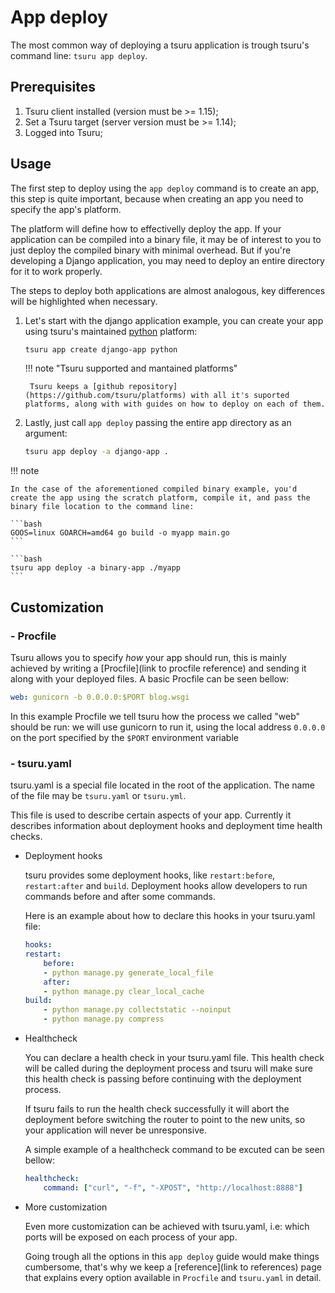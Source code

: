 # App deploy

The most common way of deploying a tsuru application is trough tsuru's command line: `tsuru app deploy`.

## Prerequisites

1. Tsuru client installed (version must be >= 1.15);
2. Set a Tsuru target (server version must be >= 1.14);
3. Logged into Tsuru;

## Usage

The first step to deploy using the `app deploy` command is to create an app, this step is quite important, because when creating an app you need to specify the app's platform.

The platform will define how to effectivelly deploy the app. If your application can be compiled into a binary file, it may be of interest to you to just deploy the compiled binary with minimal overhead.
But if you're developing a Django application, you may need to deploy an entire directory for it to work properly.

The steps to deploy both applications are almost analogous, key differences will be highlighted when necessary.

1. Let's start with the django application example, you can create your app using tsuru's maintained [python](https://github.com/tsuru/platforms/tree/master/python) platform:

    ```bash
    tsuru app create django-app python
    ```

    !!! note "Tsuru supported and mantained platforms"

        Tsuru keeps a [github repository](https://github.com/tsuru/platforms) with all it's suported platforms, along with with guides on how to deploy on each of them.

2. Lastly, just call `app deploy` passing the entire app directory as an argument:

    ```bash
    tsuru app deploy -a django-app .
    ```

!!! note

    In the case of the aforementioned compiled binary example, you'd create the app using the scratch platform, compile it, and pass the binary file location to the command line:

    ```bash
    GOOS=linux GOARCH=amd64 go build -o myapp main.go
    ```

    ```bash
    tsuru app deploy -a binary-app ./myapp
    ```

## Customization

### - Procfile

Tsuru allows you to specify *how* your app should run, this is mainly achieved by writing a [Procfile](link to procfile reference) and sending it along with your deployed files. A basic Procfile can be seen bellow:

```yaml
web: gunicorn -b 0.0.0.0:$PORT blog.wsgi
```

In this example Procfile we tell tsuru how the process we called "web" should be run: we will use gunicorn to run it, using the local address `0.0.0.0` on the port specified by the `$PORT` environment variable

### - tsuru.yaml

tsuru.yaml is a special file located in the root of the application. The name of the file may be `tsuru.yaml` or `tsuru.yml`.

This file is used to describe certain aspects of your app. Currently it describes information about deployment hooks and deployment time health checks.

- Deployment hooks

    tsuru provides some deployment hooks, like `restart:before`, `restart:after` and `build`. Deployment hooks allow developers to run commands before and after some commands.

    Here is an example about how to declare this hooks in your tsuru.yaml file:

    ```yaml
    hooks:
    restart:
        before:
        - python manage.py generate_local_file
        after:
        - python manage.py clear_local_cache
    build:
        - python manage.py collectstatic --noinput
        - python manage.py compress
    ```

- Healthcheck

    You can declare a health check in your tsuru.yaml file. This health check will be called during the deployment process and tsuru will make sure this health check is passing before continuing with the deployment process.

    If tsuru fails to run the health check successfully it will abort the deployment before switching the router to point to the new units, so your application will never be unresponsive.

    A simple example of a healthcheck command to be excuted can be seen bellow:

    ```yaml
    healthcheck:
        command: ["curl", "-f", "-XPOST", "http://localhost:8888"]
    ```

- More customization

    Even more customization can be achieved with tsuru.yaml, i.e: which ports will be exposed on each process of your app.

    Going trough all the options in this `app deploy` guide would make things cumbersome, that's why we keep a [reference](link to references) page that explains every option available in `Procfile` and `tsuru.yaml` in detail.
